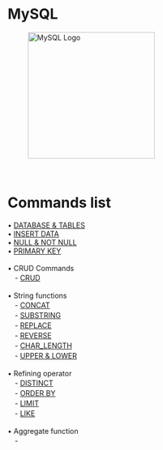 # MySQL

<figure>
    <img src="https://labs.mysql.com/common/logos/mysql-logo.svg" alt="MySQL Logo" width="250">
</figure>

<br>

# Commands list

• [DATABASE & TABLES](https://github.com/moeyg/MySQL/blob/main/source/DATABASE_TABLES.md)
<br>
• [INSERT DATA](https://github.com/moeyg/MySQL/blob/main/source/INSERT_DATA.md)
<br>
• [NULL & NOT NULL](https://github.com/moeyg/MySQL/blob/main/source/NULL_NOT_NULL.md)
<br>
• [PRIMARY KEY](https://github.com/moeyg/MySQL/blob/main/source/PRIMARY_KEY.md)
<br>
<br>
• CRUD Commands<br>
　- [CRUD](https://github.com/moeyg/MySQL/blob/main/source/CRUD.md)
<br>
<br>
• String functions <br>
　- [CONCAT](https://github.com/moeyg/MySQL/blob/main/source/CONCAT.md) <br>
　- [SUBSTRING](https://github.com/moeyg/MySQL/blob/main/source/SUBSTRING.md)<br>
　- [REPLACE](https://github.com/moeyg/MySQL/blob/main/source/REPLACE.md)<br>
　- [REVERSE](https://github.com/moeyg/MySQL/blob/main/source/REVERSE.md)<br>
　- [CHAR_LENGTH](https://github.com/moeyg/MySQL/blob/main/source/CHAR_LENGTH.md)<br>
　- [UPPER & LOWER](https://github.com/moeyg/MySQL/blob/main/source/UPPER_LOWER.md)
<br>
<br>
• Refining operator <br>
　- [DISTINCT](https://github.com/moeyg/MySQL/blob/main/source/DISTINCT.md) <br>
　- [ORDER BY](https://github.com/moeyg/MySQL/blob/main/source/ORDER_BY.md) <br>
　- [LIMIT](https://github.com/moeyg/MySQL/blob/main/source/LIMIT.md) <br>
　- [LIKE](https://github.com/moeyg/MySQL/blob/main/source/LIKE.md)
<br>
<br>
• Aggregate function <br>
　-
